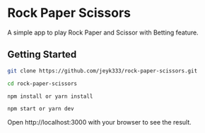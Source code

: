 # Rock Paper Scissors

A simple app to play Rock Paper and Scissor with Betting feature.

## Getting Started

```bash
git clone https://github.com/jeyk333/rock-paper-scissors.git

cd rock-paper-scissors

npm install or yarn install

npm start or yarn dev
```

Open http://localhost:3000 with your browser to see the result.
